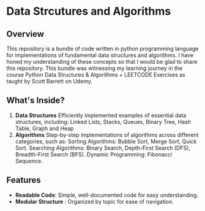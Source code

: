# Data Strcutures and Algorithms

## Overview
This repository is a bundle of code written in python programming language for implementations of fundamental data structures and algorithms. I have honed my understanding of these concepts so that I would be glad to share this repository. This bundle was witnessing my learning journey in the course Python Data Structures & Algorithms + LEETCODE Exercises as taught by Scott Barrett on Udemy.

## What's Inside?
1. **Data Structures**
  Efficiently implemented examples of essential data structures, including:
  Linked Lists, Stacks, Queues, Binary Tree, Hash Table, Graph and Heap
3. **Algorithms**
  Step-by-step implementations of algorithms across different categories, such as:
  Sorting Algorithms: Bubble Sort, Merge Sort, Quick Sort.
  Searching Algorithms: Binary Search, Depth-First Search (DFS), Breadth-First Search (BFS).
  Dynamic Programming: Fibonacci Sequence.

## Features
- **Readable Code**: Simple, well-documented code for easy understanding.
- **Modular Structure** : Organized by topic for ease of navigation.
